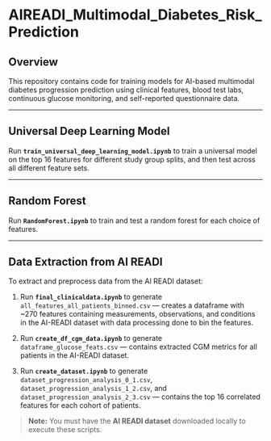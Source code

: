 # AIREADI_Multimodal_Diabetes_Risk_Prediction

## Overview
This repository contains code for training models for AI-based multimodal diabetes progression prediction using clinical features, blood test labs, continuous glucose monitoring, and self-reported questionnaire data. 

---

## Universal Deep Learning Model
Run **`train_universal_deep_learning_model.ipynb`** to train a universal model on the top 16 features for different study group splits, and then test across all different feature sets. 

---

## Random Forest
Run **`RandomForest.ipynb`** to train and test a random forest for each choice of features. 

---

## Data Extraction from AI READI
To extract and preprocess data from the AI READI dataset:

1. Run **`final_clinicaldata.ipynb`** to generate  
   `all_features_all_patients_binned.csv` — creates a dataframe with ~270 features containing measurements, observations, and conditions in the AI-READI dataset with data processing done to bin the features.

2. Run **`create_df_cgm_data.ipynb`** to generate  
   `dataframe_glucose_feats.csv` — contains extracted CGM metrics for all patients in the AI-READI dataset.

3. Run **`create_dataset.ipynb`** to generate  
   `dataset_progression_analysis_0_1.csv`, `dataset_progression_analysis_1_2.csv`, and `dataset_progression_analysis_2_3.csv` — contains the top 16 correlated features for each cohort of patients.

> **Note:** You must have the **AI READI dataset** downloaded locally to execute these scripts.
